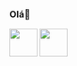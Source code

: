 ### Olá👋

<!--
**kdugaspar/kdugaspar** is a ✨ _special_ ✨ repository because its `README.md` (this file) appears on your GitHub profile.

Here are some ideas to get you started:

- 🔭 I’m currently working on ...
- 🌱 I’m currently learning ...
- 👯 I’m looking to collaborate on ...
- 🤔 I’m looking for help with ...
- 💬 Ask me about ...
- 📫 How to reach me: ...
- 😄 Pronouns: ...
- ⚡ Fun fact: ...
-->
<html>
     
<section>
<img style="width: 50px;" src="https://cdn.jsdelivr.net/gh/devicons/devicon/icons/html5/html5-original.svg" />
<img style="width: 50px;" src="https://cdn.jsdelivr.net/gh/devicons/devicon/icons/css3/css3-original.svg" />
</section>
          
</html>
